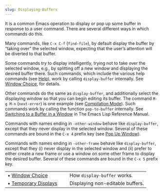 ```yaml
---
slug: Displaying-Buffers
---
```


It is a common Emacs operation to display or pop up some buffer in response to a user command. There are several different ways in which commands do this.

Many commands, like `C-x C-f` (`find-file`), by default display the buffer by “taking over" the selected window, expecting that the user’s attention will be diverted to that buffer.

Some commands try to display intelligently, trying not to take over the selected window, e.g., by splitting off a new window and displaying the desired buffer there. Such commands, which include the various help commands (see [Help](/docs/emacs/Help)), work by calling `display-buffer` internally. See [Window Choice](/docs/emacs/Window-Choice), for details.

Other commands do the same as `display-buffer`, and additionally select the displaying window so that you can begin editing its buffer. The command `M-g M-n` (`next-error`) is one example (see [Compilation Mode](/docs/emacs/Compilation-Mode)). Such commands work by calling the function `pop-to-buffer` internally. See [Switching to a Buffer in a Window](https://www.gnu.org/software/emacs/manual/html_mono/elisp.html#Switching-Buffers) in The Emacs Lisp Reference Manual.

Commands with names ending in `-other-window` behave like `display-buffer`, except that they never display in the selected window. Several of these commands are bound in the `C-x 4` prefix key (see [Pop Up Window](/docs/emacs/Pop-Up-Window)).

Commands with names ending in `-other-frame` behave like `display-buffer`, except that they (i) never display in the selected window and (ii) prefer to either create a new frame or use a window on some other frame to display the desired buffer. Several of these commands are bound in the `C-x 5` prefix key.

|                                                        |    |                                  |
| :----------------------------------------------------- | -- | :------------------------------- |
| • [Window Choice](/docs/emacs/Window-Choice)           |    | How `display-buffer` works.      |
| • [Temporary Displays](/docs/emacs/Temporary-Displays) |    | Displaying non-editable buffers. |
